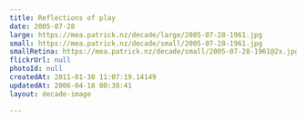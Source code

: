 ```yaml
---
title: Reflections of play
date: 2005-07-28
large: https://mea.patrick.nz/decade/large/2005-07-28-1961.jpg
small: https://mea.patrick.nz/decade/small/2005-07-28-1961.jpg
smallRetina: https://mea.patrick.nz/decade/small/2005-07-28-1961@2x.jpg
flickrUrl: null
photoId: null
createdAt: 2011-01-30 11:07:19.14149
updatedAt: 2006-04-18 00:38:41
layout: decade-image

---
```


